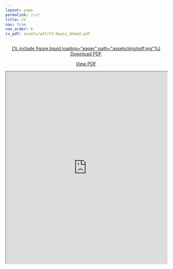 ```yaml
---
layout: page
permalink: /cv/
title: CV
nav: true
nav_order: 6
cv_pdf: assets/pdf/CV-Owais_Ahmed.pdf
---
```

<div>

<center>
<p style="font-weight: bold; text-decoration: underline;">
<a href="https://drive.google.com/uc?export=download&id=1u-jnGICtrBXh5qN_ZMqW7FK5sgGweP7x" rel="noopener noreferrer">
<div class="pdficon">
        {% include figure.liquid loading="eager" path="assets/img/pdf.jpg"%}
    </div>
Download PDF</a>
</p>
<p><a href="https://drive.google.com/file/d/1u-jnGICtrBXh5qN_ZMqW7FK5sgGweP7x/view" target="_blank" rel="noopener noreferrer"> View PDF </a> </p>
</center>

<center>
<iframe src="https://drive.google.com/file/d/1u-jnGICtrBXh5qN_ZMqW7FK5sgGweP7x/preview" width="100%" height="600" allow="autoplay"></iframe>
</center>
</div>

